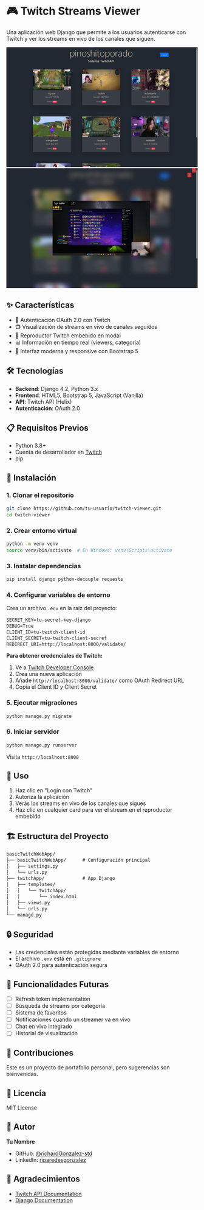 # 🎮 Twitch Streams Viewer

Una aplicación web Django que permite a los usuarios autenticarse con Twitch y ver los streams en vivo de los canales que siguen.

![Screenshot](/screenshot/screenshot_1.png) <!-- Agrega una captura de pantalla -->
![Screenshot](/screenshot/screenshot_2.png) <!-- Agrega una captura de pantalla -->

## ✨ Características

- 🔐 Autenticación OAuth 2.0 con Twitch
- 📺 Visualización de streams en vivo de canales seguidos
- 🎥 Reproductor Twitch embebido en modal
- 📊 Información en tiempo real (viewers, categoría)
- 🎨 Interfaz moderna y responsive con Bootstrap 5

## 🛠️ Tecnologías

- **Backend**: Django 4.2, Python 3.x
- **Frontend**: HTML5, Bootstrap 5, JavaScript (Vanilla)
- **API**: Twitch API (Helix)
- **Autenticación**: OAuth 2.0

## 📋 Requisitos Previos

- Python 3.8+
- Cuenta de desarrollador en [Twitch](https://dev.twitch.tv/)
- pip

## 🚀 Instalación

### 1. Clonar el repositorio
```bash
git clone https://github.com/tu-usuario/twitch-viewer.git
cd twitch-viewer
```

### 2. Crear entorno virtual
```bash
python -m venv venv
source venv/bin/activate  # En Windows: venv\Scripts\activate
```

### 3. Instalar dependencias
```bash
pip install django python-decouple requests
```

### 4. Configurar variables de entorno
Crea un archivo `.env` en la raíz del proyecto:
```env
SECRET_KEY=tu-secret-key-django
DEBUG=True
CLIENT_ID=tu-twitch-client-id
CLIENT_SECRET=tu-twitch-client-secret
REDIRECT_URI=http://localhost:8000/validate/
```

**Para obtener credenciales de Twitch:**
1. Ve a [Twitch Developer Console](https://dev.twitch.tv/console)
2. Crea una nueva aplicación
3. Añade `http://localhost:8000/validate/` como OAuth Redirect URL
4. Copia el Client ID y Client Secret

### 5. Ejecutar migraciones
```bash
python manage.py migrate
```

### 6. Iniciar servidor
```bash
python manage.py runserver
```

Visita `http://localhost:8000`

## 📱 Uso

1. Haz clic en "Login con Twitch"
2. Autoriza la aplicación
3. Verás los streams en vivo de los canales que sigues
4. Haz clic en cualquier card para ver el stream en el reproductor embebido

## 🏗️ Estructura del Proyecto

```
basicTwitchWebApp/
├── basicTwitchWebApp/      # Configuración principal
│   ├── settings.py
│   └── urls.py
├── twitchApp/              # App Django
│   ├── templates/
│   │   └── twitchApp/
│   │       └── index.html
│   ├── views.py
│   └── urls.py
└── manage.py
```

## 🔒 Seguridad

- Las credenciales están protegidas mediante variables de entorno
- El archivo `.env` está en `.gitignore`
- OAuth 2.0 para autenticación segura

## 🎯 Funcionalidades Futuras

- [ ] Refresh token implementation
- [ ] Búsqueda de streams por categoría
- [ ] Sistema de favoritos
- [ ] Notificaciones cuando un streamer va en vivo
- [ ] Chat en vivo integrado
- [ ] Historial de visualización

## 🤝 Contribuciones

Este es un proyecto de portafolio personal, pero sugerencias son bienvenidas.

## 📄 Licencia

MIT License

## 👤 Autor

**Tu Nombre**
- GitHub: [@richardGonzalez-std](https://github.com/richardGonzalez-std)
- LinkedIn: [riparedesgonzalez](www.linkedin.com/in/riparedesgonzalez)

## 🙏 Agradecimientos

- [Twitch API Documentation](https://dev.twitch.tv/docs/api/)
- [Django Documentation](https://docs.djangoproject.com/)
